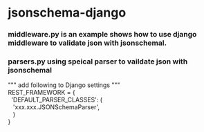 # jsonschema-django
### middleware.py is an example shows how to use django middleware to validate json with jsonschemal.

### parsers.py using speical parser to vaildate json with jsonschemal

""" add following to Django settings """  
REST_FRAMEWORK = {  
  'DEFAULT_PARSER_CLASSES': (  
        'xxx.xxx.JSONSchemaParser',          
     )  
}

